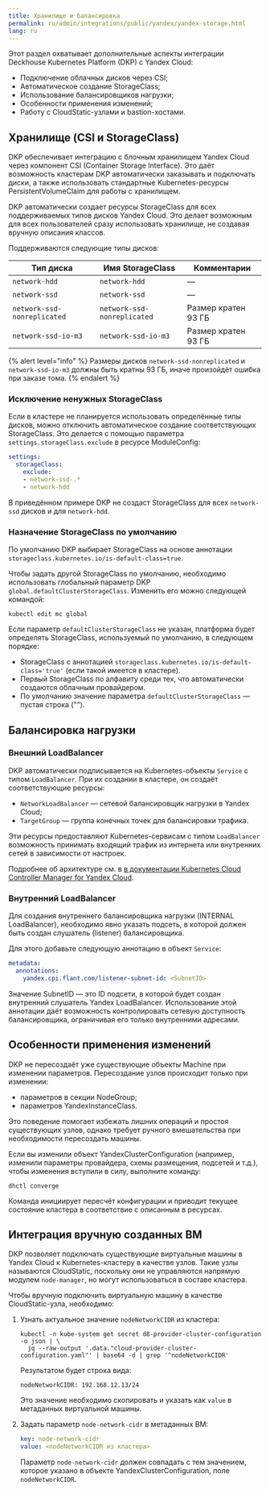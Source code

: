 ```yaml
---
title: Хранилище и балансировка
permalink: ru/admin/integrations/public/yandex/yandex-storage.html
lang: ru
---
```


Этот раздел охватывает дополнительные аспекты интеграции Deckhouse Kubernetes Platform (DKP) с Yandex Cloud:

- Подключение облачных дисков через CSI;
- Автоматическое создание StorageClass;
- Использование балансировщиков нагрузки;
- Особенности применения изменений;
- Работу с CloudStatic-узлами и bastion-хостами.

## Хранилище (CSI и StorageClass)

DKP обеспечивает интеграцию с блочным хранилищем Yandex Cloud через компонент CSI (Container Storage Interface). Это даёт возможность кластерам DKP автоматически заказывать и подключать диски, а также использовать стандартные Kubernetes-ресурсы PersistentVolumeClaim для работы с хранилищем.

DKP автоматически создает ресурсы StorageClass для всех поддерживаемых типов дисков Yandex Cloud. Это делает возможным для всех пользователей сразу использовать хранилище, не создавая вручную описания классов.

Поддерживаются следующие типы дисков:

| Тип диска                 | Имя StorageClass          | Комментарии              |
|--------------------------|---------------------------|--------------------------|
| `network-hdd`            | `network-hdd`             | —                        |
| `network-ssd`            | `network-ssd`             | —                        |
| `network-ssd-nonreplicated` | `network-ssd-nonreplicated` | Размер кратен 93 ГБ      |
| `network-ssd-io-m3`      | `network-ssd-io-m3`       | Размер кратен 93 ГБ      |

{% alert level="info" %}
Размеры дисков `network-ssd-nonreplicated` и `network-ssd-io-m3` должны быть кратны 93 ГБ, иначе произойдёт ошибка при заказе тома.
{% endalert %}

### Исключение ненужных StorageClass

Если в кластере не планируется использовать определённые типы дисков, можно отключить автоматическое создание соответствующих StorageClass. Это делается с помощью параметра `settings.storageClass.exclude` в ресурсе ModuleConfig:

```yaml
settings:
  storageClass:
    exclude:
    - network-ssd-.*
    - network-hdd
```

В приведённом примере DKP не создаст StorageClass для всех `network-ssd` дисков и для `network-hdd`.

### Назначение StorageClass по умолчанию

По умолчанию DKP выбирает StorageClass на основе аннотации `storageclass.kubernetes.io/is-default-class=true`.

Чтобы задать другой StorageClass по умолчанию, необходимо использовать глобальный параметр DKP `global.defaultClusterStorageClass`. Изменить его можно следующей командой:

```console
kubectl edit mc global
```

Если параметр `defaultClusterStorageClass` не указан, платформа будет определять StorageClass, используемый по умолчанию, в следующем порядке:

- StorageClass с аннотацией `storageclass.kubernetes.io/is-default-class='true'` (если такой имеется в кластере).
- Первый StorageClass по алфавиту среди тех, что автоматически создаются облачным провайдером.
- По умолчанию значение параметра `defaultClusterStorageClass` — пустая строка ("").

## Балансировка нагрузки

### Внешний LoadBalancer

DKP автоматически подписывается на Kubernetes-объекты `Service` с типом `LoadBalancer`. При их создании в кластере, он создаёт соответствующие ресурсы:

- `NetworkLoadBalancer` — сетевой балансировщик нагрузки в Yandex Cloud;
- `TargetGroup` — группа конечных точек для балансировки трафика.

Эти ресурсы предоставляют Kubernetes-сервисам с типом `LoadBalancer` возможность принимать входящий трафик из интернета или внутренних сетей в зависимости от настроек.

Подробнее об архитектуре см. в [в документации Kubernetes Cloud Controller Manager for Yandex Cloud](https://github.com/flant/yandex-cloud-controller-manager).

### Внутренний LoadBalancer

Для создания внутреннего балансировщика нагрузки (INTERNAL LoadBalancer), необходимо явно указать подсеть, в которой должен быть создан слушатель (listener) балансировщика.

Для этого добавьте следующую аннотацию в объект `Service`:

```yaml
metadata:
  annotations:
    yandex.cpi.flant.com/listener-subnet-id: <SubnetID>
```

Значение SubnetID — это ID подсети, в которой будет создан внутренний слушатель Yandex LoadBalancer. Использование этой аннотации даёт возможность контролировать сетевую доступность балансировщика, ограничивая его только внутренними адресами.

## Особенности применения изменений

DKP не пересоздаёт уже существующие объекты Machine при изменении параметров.
Пересоздание узлов происходит только при изменении:

- параметров в секции NodeGroup;
- параметров YandexInstanceClass.

Это поведение помогает избежать лишних операций и простоя существующих узлов, однако требует ручного вмешательства при необходимости пересоздать машины.

Если вы изменили объект YandexClusterConfiguration (например, изменили параметры провайдера, схемы размещения, подсетей и т.д.), чтобы изменения вступили в силу, выполните команду:

```console
dhctl converge
```

Команда инициирует пересчёт конфигурации и приводит текущее состояние кластера в соответствие с описанным в ресурсах.

## Интеграция вручную созданных ВМ

DKP позволяет подключать существующие виртуальные машины в Yandex Cloud к Kubernetes-кластеру в качестве узлов. Такие узлы называются CloudStatic, поскольку они не управляются напрямую модулем `node-manager`, но могут использоваться в составе кластера.

Чтобы вручную подключить виртуальную машину в качестве CloudStatic-узла, необходимо:

1. Узнать актуальное значение `nodeNetworkCIDR` из кластера:

   ```console
   kubectl -n kube-system get secret d8-provider-cluster-configuration -o json | \
     jq --raw-output '.data."cloud-provider-cluster-configuration.yaml"' | base64 -d | grep '^nodeNetworkCIDR'
   ```

   Результатом будет строка вида:

   ```console
   nodeNetworkCIDR: 192.168.12.13/24
   ```

   Это значение необходимо скопировать и указать как `value` в метаданных виртуальной машины.

1. Задать параметр `node-network-cidr` в метаданных ВМ:

   ```yaml
   key: node-network-cidr
   value: <nodeNetworkCIDR из кластера>
   ```

   Параметр `node-network-cidr` должен совпадать с тем значением, которое указано в объекте YandexClusterConfiguration, поле `nodeNetworkCIDR`.
